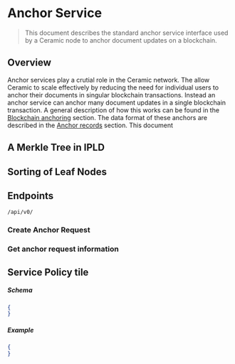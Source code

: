 # Anchor Service

> This document describes the standard anchor service interface used by a Ceramic node to anchor document updates on a blockchain.

## Overview

Anchor services play a crutial role in the Ceramic network. The allow Ceramic to scale effectively by reducing the need for individual users to anchor their documents in singular blockchain transactions. Instead an anchor service can anchor many document updates in a single blockchain transaction. A general description of how this works can be found in the [Blockchain anchoring](./README.md#blockchain-anchoring) section. The data format of these anchors are described in the [Anchor records](./README.md#anchor-records) section. This document



## A Merkle Tree in IPLD





## Sorting of Leaf Nodes





## Endpoints

`/api/v0/`



### Create Anchor Request





### Get anchor request information





## Service Policy tile



##### Schema

```json
{
}
```



##### Example

```json
{
}
```


